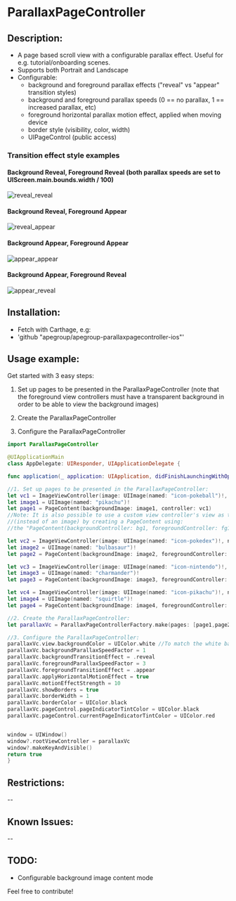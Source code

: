 # ParallaxPageController

## Description:
- A page based scroll view with a configurable parallax effect. Useful for e.g. tutorial/onboarding scenes.
- Supports both Portrait and Landscape
- Configurable:
  - background and foreground parallax effects ("reveal" vs "appear" transition styles) 
  - background and foreground parallax speeds (0 == no parallax, 1 == increased parallax, etc)
  - foreground horizontal parallax motion effect, applied when moving device
  - border style (visibility, color, width)
  - UIPageControl (public access)

### Transition effect style examples

#### Background Reveal, Foreground Reveal (both parallax speeds are set to UIScreen.main.bounds.width / 100)
![reveal_reveal](https://cloud.githubusercontent.com/assets/653946/17971540/87d98bd0-6adb-11e6-948d-47c041c6ad60.gif)

#### Background Reveal, Foreground Appear
![reveal_appear](https://cloud.githubusercontent.com/assets/653946/17971531/815a1982-6adb-11e6-99d8-1915218efbfa.gif)

#### Background Appear, Foreground Appear
![appear_appear](https://cloud.githubusercontent.com/assets/653946/17971518/78824046-6adb-11e6-953c-4b1b3e60d94c.gif)

#### Background Appear, Foreground Reveal
![appear_reveal](https://cloud.githubusercontent.com/assets/653946/17971511/726ad9ac-6adb-11e6-9b64-559b9caa348a.gif)

## Installation:
  - Fetch with Carthage, e.g:
  - 'github "apegroup/apegroup-parallaxpagecontroller-ios"'

## Usage example:
Get started with 3 easy steps:
  1. Set up pages to be presented in the ParallaxPageController (note that the foreground view controllers must have a transparent background in order to be able to view the background images)
 
  2. Create the ParallaxPageController

  3. Configure the ParallaxPageController

  ```swift
import ParallaxPageController

@UIApplicationMain
class AppDelegate: UIResponder, UIApplicationDelegate {

func application(_ application: UIApplication, didFinishLaunchingWithOptions launchOptions: [UIApplicationLaunchOptionsKey: Any]?) -> Bool {

  //1. Set up pages to be presented in the ParallaxPageController:
  let vc1 = ImageViewController(image: UIImage(named: "icon-pokeball")!, name: "1")
  let image1 = UIImage(named: "pikachu")!
  let page1 = PageContent(backgroundImage: image1, controller: vc1) 
  //Note: It is also possible to use a custom view controller's view as the background view 
  //(instead of an image) by creating a PageContent using: 
  //the "PageContent(backgroundController: bg1, foregroundController: fg1)" constructor

  let vc2 = ImageViewController(image: UIImage(named: "icon-pokedex")!, name: "2")
  let image2 = UIImage(named: "bulbasaur")!
  let page2 = PageContent(backgroundImage: image2, foregroundController: vc2)

  let vc3 = ImageViewController(image: UIImage(named: "icon-nintendo")!, name: "3")
  let image3 = UIImage(named: "charmander")!
  let page3 = PageContent(backgroundImage: image3, foregroundController: vc3)

  let vc4 = ImageViewController(image: UIImage(named: "icon-pikachu")!, name: "4")
  let image4 = UIImage(named: "squirtle")!
  let page4 = PageContent(backgroundImage: image4, foregroundController: vc4)

  //2. Create the ParallaxPageController:
  let parallaxVc = ParallaxPageControllerFactory.make(pages: [page1,page2,page3,page4])

  //3. Configure the ParallaxPageController:
  parallaxVc.view.backgroundColor = UIColor.white //To match the white background of the background images
  parallaxVc.backgroundParallaxSpeedFactor = 1
  parallaxVc.backgroundTransitionEffect = .reveal
  parallaxVc.foregroundParallaxSpeedFactor = 3
  parallaxVc.foregroundTransitionEffect = .appear
  parallaxVc.applyHorizontalMotionEffect = true
  parallaxVc.motionEffectStrength = 10
  parallaxVc.showBorders = true
  parallaxVc.borderWidth = 1
  parallaxVc.borderColor = UIColor.black
  parallaxVc.pageControl.pageIndicatorTintColor = UIColor.black
  parallaxVc.pageControl.currentPageIndicatorTintColor = UIColor.red


  window = UIWindow()
  window?.rootViewController = parallaxVc
  window?.makeKeyAndVisible()
  return true
}
```

## Restrictions:
-- 
## Known Issues:
-- 
## TODO:
- Configurable background image content mode

Feel free to contribute!
